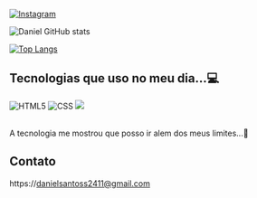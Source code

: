 [![Instagram](https://img.shields.io/badge/Instagram-E4405F?style=for-the-badge&logo=instagram&logoColor=white)](https://www.instagram.com/danielsantooss_/)

![Daniel GitHub stats](https://github-readme-stats.vercel.app/api?username=danisantoss2411&show_icons=true&theme=dracula)

[![Top Langs](https://github-readme-stats.vercel.app/api/top-langs/?username=danisantoss2411)](https://github.com/danisantoss2411/github-readme-stats)

## Tecnologias que uso no meu dia...💻

<div>
<img  alt="HTML5" src="https://img.shields.io/badge/HTML5-E34F26?style=for-the-badge&logo=html5&logoColor=white" />

<img alt="CSS" src="https://img.shields.io/badge/CSS3-1572B6?style=for-the-badge&logo=css3&logoColor=white"/>

<img alta="JavaScript" src="https://img.shields.io/badge/JavaScript-323330?style=for-the-badge&logo=javascript&logoColor=F7DF1E" />
</div><br/>

A tecnologia me mostrou que posso ir alem dos meus limites...🚀

## Contato
https://danielsantoss2411@gmail.com <br/>
